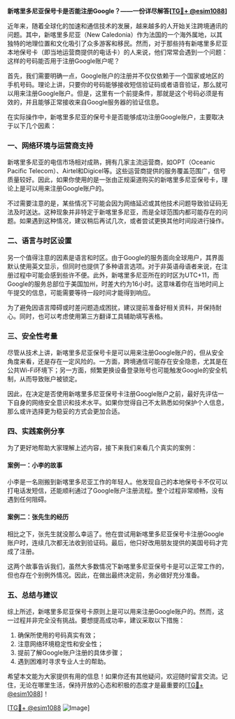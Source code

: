**新喀里多尼亚保号卡是否能注册Google？——一份详尽解答[[TG💪+ @esim1088](https://t.me/s/esim1088)]**

近年来，随着全球化的加速和通信技术的发展，越来越多的人开始关注跨境通讯的问题。其中，新喀里多尼亚（New Caledonia）作为法国的一个海外属地，以其独特的地理位置和文化吸引了众多游客和移民。然而，对于那些持有新喀里多尼亚本地保号卡（即当地运营商提供的电话卡）的人来说，他们常常会遇到一个问题：这样的号码能否用于注册Google账户呢？

首先，我们需要明确一点，Google账户的注册并不仅仅依赖于一个国家或地区的手机号码。理论上讲，只要你的号码能够接收短信验证码或者语音验证，那么就可以用来注册Google账户。但是，这里有一个前提条件，那就是这个号码必须是有效的，并且能够正常接收来自Google服务器的验证信息。

在实际操作中，新喀里多尼亚的保号卡是否能够成功注册Google账户，主要取决于以下几个因素：

### 一、网络环境与运营商支持

新喀里多尼亚的电信市场相对成熟，拥有几家主流运营商，如OPT（Oceanic Pacific Telecom）、Airtel和Digicel等。这些运营商提供的服务覆盖范围广，信号质量较好。因此，如果你使用的是一张由正规渠道购买的新喀里多尼亚保号卡，理论上是可以用来注册Google账户的。

不过需要注意的是，某些情况下可能会因为网络延迟或其他技术问题导致验证码无法及时送达。这种现象并非特定于新喀里多尼亚，而是全球范围内都可能存在的问题。如果遇到这种情况，建议稍后再试几次，或者尝试更换其他时间段进行操作。

### 二、语言与时区设置

另一个值得注意的因素是语言和时区。由于Google的服务面向全球用户，其界面默认使用英文显示，但同时也提供了多种语言选项。对于非英语母语者来说，在注册过程中可能会感到些许不便。此外，新喀里多尼亚所在的时区为UTC+11，而Google的服务总部位于美国加州，时差大约为16小时。这意味着你在当地时间上午提交的信息，可能需要等待一段时间才能得到响应。

为了避免因语言障碍或时差问题造成困扰，建议提前准备好相关资料，并保持耐心。同时，也可以考虑使用第三方翻译工具辅助填写表格。

### 三、安全性考量

尽管从技术上讲，新喀里多尼亚保号卡是可以用来注册Google账户的，但从安全角度来看，还是存在一定风险的。一方面，跨境通信可能存在安全隐患，尤其是在公共Wi-Fi环境下；另一方面，频繁更换设备登录账号也可能触发Google的安全机制，从而导致账户被锁定。

因此，在决定是否使用新喀里多尼亚保号卡注册Google账户之前，最好先评估一下自身的网络安全意识和技术水平。如果你觉得自己不太熟悉如何保护个人信息，那么或许选择更为稳妥的方式会更加合适。

### 四、实践案例分享

为了更好地帮助大家理解上述内容，接下来我们来看几个真实的案例：

#### 案例一：小李的故事
小李是一名刚搬到新喀里多尼亚工作的年轻人。他发现自己的本地保号卡不仅可以打电话发短信，还能顺利通过了Google账户注册流程。整个过程非常顺畅，没有遇到任何阻碍。

#### 案例二：张先生的经历
相比之下，张先生就没那么幸运了。他在尝试用新喀里多尼亚保号卡注册Google账户时，连续几次都无法收到验证码。最后，他只好改用朋友提供的美国号码才完成了注册。

这两个故事告诉我们，虽然大多数情况下新喀里多尼亚保号卡是可以正常工作的，但也存在个别例外情况。因此，在做出最终决定前，务必做好充分准备。

### 五、总结与建议

综上所述，新喀里多尼亚保号卡原则上是可以用来注册Google账户的。然而，这一过程并非完全没有挑战。要想提高成功率，建议采取以下措施：

1. 确保所使用的号码真实有效；
2. 注意网络环境稳定性和安全性；
3. 提前了解Google账户注册的具体步骤；
4. 遇到困难时寻求专业人士的帮助。

希望本文能为大家提供有用的信息！如果你还有其他疑问，欢迎随时留言交流。记住，无论在哪里生活，保持开放的心态和积极的态度才是最重要的[[TG💪+ @esim1088](https://t.me/s/esim1088)]！

[[TG💪+ @esim1088](https://t.me/s/esim1088) ![Image](https://i.postimg.cc/4NQfJmqS/Snipaste-2025-05-13-00-14-12.png)]